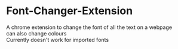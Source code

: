 # Font-Changer-Extension

A chrome extension to change the font of all the text on a webpage <br>
can also change colours <br>
Currently doesn't work for imported fonts
